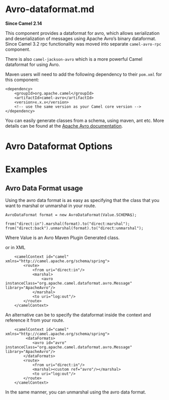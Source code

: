 # Avro-dataformat.md

**Since Camel 2.14**

This component provides a dataformat for avro, which allows
serialization and deserialization of messages using Apache Avro’s binary
dataformat. Since Camel 3.2 rpc functionality was moved into separate
`camel-avro-rpc` component.

There is also `camel-jackson-avro` which is a more powerful Camel
dataformat for using Avro.

Maven users will need to add the following dependency to their `pom.xml`
for this component:

    <dependency>
        <groupId>org.apache.camel</groupId>
        <artifactId>camel-avro</artifactId>
        <version>x.x.x</version>
        <!-- use the same version as your Camel core version -->
    </dependency>

You can easily generate classes from a schema, using maven, ant etc.
More details can be found at the [Apache Avro
documentation](http://avro.apache.org/docs/current/).

# Avro Dataformat Options

# Examples

## Avro Data Format usage

Using the avro data format is as easy as specifying that the class that
you want to marshal or unmarshal in your route.

    AvroDataFormat format = new AvroDataFormat(Value.SCHEMA$);
    
    from("direct:in").marshal(format).to("direct:marshal");
    from("direct:back").unmarshal(format).to("direct:unmarshal");

Where Value is an Avro Maven Plugin Generated class.

or in XML

        <camelContext id="camel" xmlns="http://camel.apache.org/schema/spring">
            <route>
                <from uri="direct:in"/>
                <marshal>
                    <avro instanceClass="org.apache.camel.dataformat.avro.Message" library="ApacheAvro"/>
                </marshal>
                <to uri="log:out"/>
            </route>
        </camelContext>

An alternative can be to specify the dataformat inside the context and
reference it from your route.

        <camelContext id="camel" xmlns="http://camel.apache.org/schema/spring">
             <dataFormats>
                <avro id="avro" instanceClass="org.apache.camel.dataformat.avro.Message" library="ApacheAvro"/>
            </dataFormats>
            <route>
                <from uri="direct:in"/>
                <marshal><custom ref="avro"/></marshal>
                <to uri="log:out"/>
            </route>
        </camelContext>

In the same manner, you can unmarshal using the avro data format.
